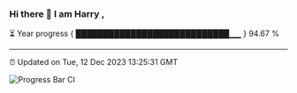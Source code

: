 ### Hi there 👋 I am Harry , 

⏳ Year progress { ████████████████████████████▁▁ } 94.67 %

---

⏰ Updated on Tue, 12 Dec 2023 13:25:31 GMT

![Progress Bar CI](https://github.com/duykhang68/duykhang68/workflows/Progress%20Bar%20CI/badge.svg)
